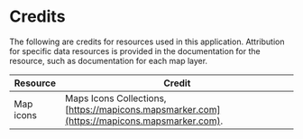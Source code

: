 # Credits #

The following are credits for resources used in this application.
Attribution for specific data resources is provided in the documentation for the resource,
such as documentation for each map layer.

| **Resource** | **Credit** |
| -- | -- |
| Map icons | Maps Icons Collections, [https://mapicons.mapsmarker.com](https://mapicons.mapsmarker.com). |
